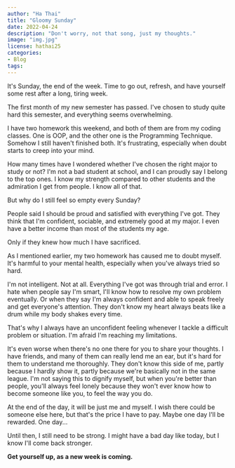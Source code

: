 ```yaml
---
author: "Ha Thai"
title: "Gloomy Sunday"
date: 2022-04-24
description: "Don't worry, not that song, just my thoughts."
image: "img.jpg"
license: hathai25
categories:
- Blog
tags:
---
```


It's Sunday, the end of the week. Time to go out, refresh, and have yourself some rest after a long, tiring week.

The first month of my new semester has passed. I've chosen to study quite hard this semester, and everything seems overwhelming.

I have two homework this weekend, and both of them are from my coding classes. One is OOP, and the other one is the Programming Technique. Somehow I still haven't finished both. It's frustrating, especially when doubt starts to creep into your mind.

How many times have I wondered whether I've chosen the right major to study or not? I'm not a bad student at school, and I can proudly say I belong to the top ones. I know my strength compared to other students and the admiration I get from people. I know all of that. 

But why do I still feel so empty every Sunday?

People said I should be proud and satisfied with everything I've got. They think that I'm confident, sociable, and extremely good at my major. I even have a better income than most of the students my age.

Only if they knew how much I have sacrificed.

As I mentioned earlier, my two homework has caused me to doubt myself. It's harmful to your mental health, especially when you've always tried so hard. 

I'm not intelligent. Not at all. Everything I've got was through trial and error. I hate when people say I'm smart, I'll know how to resolve my own problem eventually. Or when they say I'm always confident and able to speak freely and get everyone's attention. They don't know my heart always beats like a drum while my body shakes every time.

That's why I always have an unconfident feeling whenever I tackle a difficult problem or situation. I'm afraid I'm reaching my limitations.

It's even worse when there's no one there for you to share your thoughts. I have friends, and many of them can really lend me an ear, but it's hard for them to understand me thoroughly. They don't know this side of me, partly because I hardly show it, partly because we're basically not in the same league. I'm not saying this to dignify myself, but when you're better than people, you'll always feel lonely because they won't ever know how to become someone like you, to feel the way you do.

At the end of the day, it will be just me and myself. I wish there could be someone else here, but that's the price I have to pay. Maybe one day I'll be rewarded. One day...

Until then, I still need to be strong. I might have a bad day like today, but I know I'll come back stronger.

**Get yourself up, as a new week is coming.**


